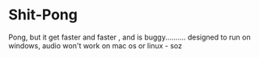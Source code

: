 # Shit-Pong
Pong, but it get faster and faster , and is buggy..........
designed to run on windows, audio won't work on mac os or linux - soz
